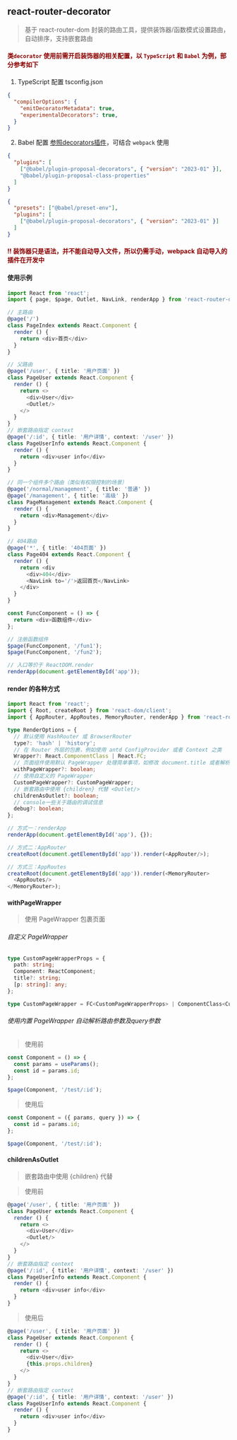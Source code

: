 ## react-router-decorator

> 基于 react-router-dom 封装的路由工具，提供装饰器/函数模式设置路由，自动排序，支持嵌套路由

<div style='color: darkred'>

#### 类`decorator` 使用前需开启装饰器的相关配置，以 `TypeScript` 和 `Babel` 为例，部分参考如下

</div>

1. TypeScript 配置 tsconfig.json

```json
{
  "compilerOptions": {
    "emitDecoratorMetadata": true,
    "experimentalDecorators": true,
  }
}
```

2. Babel 配置 [参照decorators插件](https://babeljs.io/docs/babel-plugin-proposal-decorators)，可结合 `webpack` 使用

```json
{
  "plugins": [
    ["@babel/plugin-proposal-decorators", { "version": "2023-01" }],
    "@babel/plugin-proposal-class-properties"
  ]
}
```

```json
{
  "presets": ["@babel/preset-env"],
  "plugins": [
    ["@babel/plugin-proposal-decorators", { "version": "2023-01" }]
  ]
}
```

<div style='color: darkred'>

#### !! 装饰器只是语法，并不能自动导入文件，所以仍需手动，webpack 自动导入的插件在开发中

</div>

#### 使用示例

```typescript jsx
import React from 'react';
import { page, $page, Outlet, NavLink, renderApp } from 'react-router-decorator';

// 主路由
@page('/')
class PageIndex extends React.Component {
  render () {
    return <div>首页</div>
  }
}

// 父路由
@page('/user', { title: '用户页面' })
class PageUser extends React.Component {
  render () {
    return <>
      <div>User</div>
      <Outlet/>
    </>
  }
}
// 嵌套路由指定 context 
@page('/:id', { title: '用户详情', context: '/user' })
class PageUserInfo extends React.Component {
  render () {
    return <div>user info</div>
  }
}

// 同一个组件多个路由（类似有权限控制的场景）
@page('/normal/management', { title: '普通' })
@page('/management', { title: '高级' })
class PageManagement extends React.Component {
  render () {
    return <div>Management</div>
  }
}

// 404路由
@page('*', { title: '404页面' })
class Page404 extends React.Component {
  render () {
    return <div
      <div>404</div>
      <NavLink to='/'>返回首页</NavLink>
    </div>
  }
}

const FuncComponent = () => {
  return <div>函数组件</div>
};

// 注册函数组件
$page(FuncComponent, '/fun1');
$page(FuncComponent, '/fun2');

// 入口等价于 ReactDOM.render
renderApp(document.getElementById('app'));
```

#### render 的各种方式

```typescript jsx
import React from 'react';
import { Root, createRoot } from 'react-dom/client';
import { AppRouter, AppRoutes, MemoryRouter, renderApp } from 'react-router-decorator';

type RenderOptions = {
  // 默认使用 HashRouter 或 BrowserRouter
  type?: 'hash' | 'history';
  // 在 Router 外层的包裹，例如使用 antd ConfigProvider 或者 Context 之类
  Wrapper?: React.ComponentClass | React.FC;
  // 页面组件使用默认 PageWrapper 处理简单事项，如修改 document.title 或者解析 params/query 等
  withPageWrapper?: boolean;
  // 使用自定义的 PageWrapper
  CustomPageWrapper?: CustomPageWrapper;
  // 嵌套路由中使用 {children} 代替 <Outlet/>
  childrenAsOutlet?: boolean;
  // console一些关于路由的调试信息
  debug?: boolean;
};

// 方式一：renderApp
renderApp(document.getElementById('app'), {});

// 方式二：AppRouter
createRoot(document.getElementById('app')).render(<AppRouter/>);

// 方式三：AppRoutes
createRoot(document.getElementById('app')).render(<MemoryRouter>
  <AppRoutes/>
</MemoryRouter>);
```

#### withPageWrapper
> 使用 PageWrapper 包裹页面

###### 自定义 PageWrapper
```typescript jsx
type CustomPageWrapperProps = {
  path: string;
  Component: ReactComponent;
  title?: string;
  [p: string]: any;
};

type CustomPageWrapper = FC<CustomPageWrapperProps> | ComponentClass<CustomPageWrapperProps, any>;
```

###### 使用内置 PageWrapper 自动解析路由参数及query参数
> 使用前

```typescript jsx
const Component = () => {
  const params = useParams();
  const id = params.id;
};

$page(Component, '/test/:id');
```

> 使用后

```typescript jsx
const Component = ({ params, query }) => {
  const id = params.id;
};

$page(Component, '/test/:id');
```

#### childrenAsOutlet

> 嵌套路由中使用 {children} 代替 <Outlet/>

> 使用前
```typescript jsx
@page('/user', { title: '用户页面' })
class PageUser extends React.Component {
  render () {
    return <>
      <div>User</div>
      <Outlet/>
    </>
  }
}
// 嵌套路由指定 context 
@page('/:id', { title: '用户详情', context: '/user' })
class PageUserInfo extends React.Component {
  render () {
    return <div>user info</div>
  }
}
```

> 使用后
```typescript jsx
@page('/user', { title: '用户页面' })
class PageUser extends React.Component {
  render () {
    return <>
      <div>User</div>
      {this.props.children}
    </>
  }
}
// 嵌套路由指定 context 
@page('/:id', { title: '用户详情', context: '/user' })
class PageUserInfo extends React.Component {
  render () {
    return <div>user info</div>
  }
}
```


